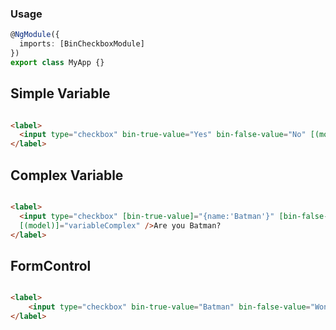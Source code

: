 ### Usage

```ts
@NgModule({
  imports: [BinCheckboxModule]
})
export class MyApp {}
```

## Simple Variable

```html

<label>
  <input type="checkbox" bin-true-value="Yes" bin-false-value="No" [(model)]="variable" />Do you like comic book?
</label>

```

## Complex Variable

```html

<label>
  <input type="checkbox" [bin-true-value]="{name:'Batman'}" [bin-false-value]="{name:'Wonder women'}" 
  [(model)]="variableComplex" />Are you Batman?
</label>
```

## FormControl

```html

<label>
    <input type="checkbox" bin-true-value="Batman" bin-false-value="Wonder women" [(control)]="variableControl" />Are you Batman?
</label>
    
```
